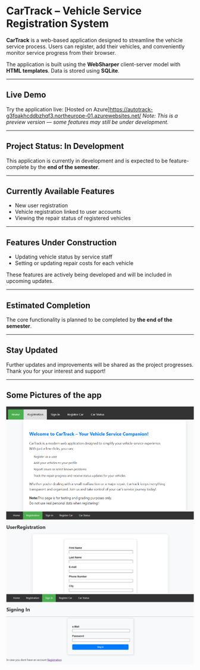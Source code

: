 # CarTrack – Vehicle Service Registration System

**CarTrack** is a web-based application designed to streamline the vehicle service process. Users can register, add their vehicles, and conveniently monitor service progress from their browser.

The application is built using the **WebSharper** client-server model with **HTML templates**. Data is stored using **SQLite**.

---

## Live Demo

Try the application live: [Hosted on Azure]https://autotrack-g3fqakhcddbzhqf3.northeurope-01.azurewebsites.net/
*Note: This is a preview version — some features may still be under development.*

---

## Project Status: In Development

This application is currently in development and is expected to be feature-complete by the **end of the semester**.

---

## Currently Available Features

- New user registration  
- Vehicle registration linked to user accounts  
- Viewing the repair status of registered vehicles  

---

## Features Under Construction

- Updating vehicle status by service staff  
- Setting or updating repair costs for each vehicle  

These features are actively being developed and will be included in upcoming updates.

---

## Estimated Completion

The core functionality is planned to be completed by **the end of the semester**.

---

## Stay Updated

Further updates and improvements will be shared as the project progresses.  
Thank you for your interest and support!

---

## Some Pictures of the app


![Main Page](Main_page.png)
![User Registration Page](User_Registration_page.png)
![Sign in Page](Sign_in_page.png)
